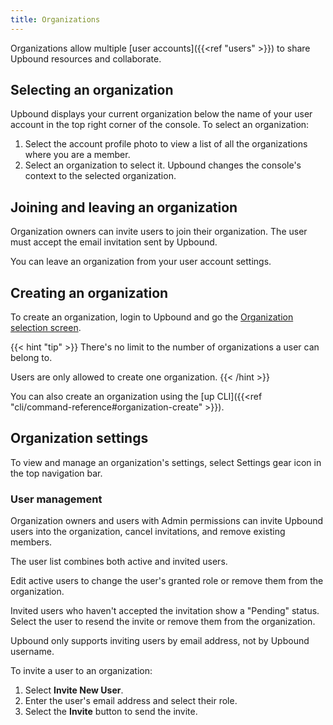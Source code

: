 ```yaml
---
title: Organizations
---
```


Organizations allow multiple [user accounts]({{<ref "users" >}}) to share Upbound resources and collaborate.  

## Selecting an organization

Upbound displays your current organization below the name of your user account in the top right corner of the console. To select an organization:

1. Select the account profile photo to view a list of all the organizations where you are a member.
2. Select an organization to select it. Upbound changes the console's context to the selected organization.

## Joining and leaving an organization

Organization owners can invite users to join their organization. The user must
accept the email invitation sent by Upbound.

You can leave
an organization from your user account settings.

## Creating an organization

To create an organization, login to Upbound and go the [Organization selection screen](https://console.upbound.io/selectOrg).

{{< hint "tip" >}}
There's no limit to the number of organizations a user can belong to. 

Users are only allowed to create one organization.
{{< /hint >}}

You can also create an organization using the [up CLI]({{<ref "cli/command-reference#organization-create" >}}).

## Organization settings

To view and manage an organization's settings, select Settings gear icon in the top navigation bar.

### User management

Organization owners and users with Admin permissions can invite Upbound users into the organization, cancel invitations, and remove existing members.

The user list combines both active and invited users. 

Edit active users to change the user's granted role or remove them from the
organization. 

Invited users who haven't accepted the invitation show a "Pending" status. 
Select the user to resend the invite or remove them from the organization.

Upbound only supports inviting users by email address, not by Upbound username.

To invite a user to an organization:

1. Select **Invite New User**. 
2. Enter the user's email address and select their role.
3. Select the **Invite** button to send the invite. 
